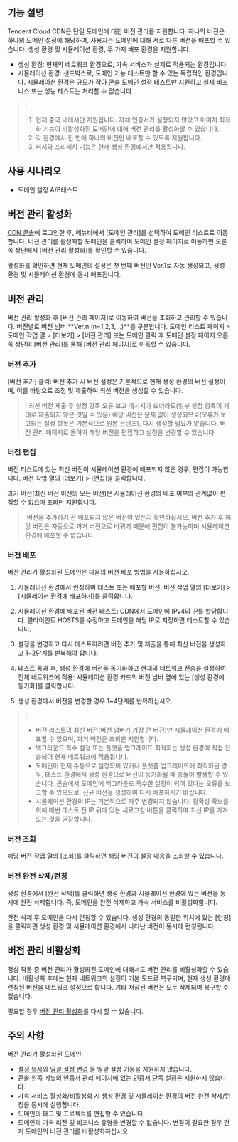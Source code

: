 
## 기능 설명

Tencent Cloud CDN은 단일 도메인에 대한 버전 관리를 지원합니다. 하나의 버전은 하나의 도메인 설정에 해당하며, 사용자는 도메인에 대해 서로 다른 버전을 배포할 수 있습니다. 생성 환경 및 시뮬레이션 환경, 두 가지 배포 환경을 지원합니다.

- 생성 환경: 현재의 네트워크 환경으로, 가속 서비스가 실제로 적용되는 환경입니다.
- 시뮬레이션 환경: 샌드박스로, 도메인 기능 테스트만 할 수 있는 독립적인 환경입니다. 시뮬레이션 환경은 규모가 작아 콘솔 도메인 설정 테스트만 지원하고 실제 비즈니스 또는 성능 테스트는 처리할 수 없습니다.

>!
>1. 현재 중국 내에서만 지원됩니다. 자체 인증서가 설정되지 않았고 이미지 최적화 기능이 비활성화된 도메인에 대해 버전 관리를 활성화할 수 있습니다.
>2. 각 환경에서 한 번에 하나의 버전만 배포할 수 있도록 지원합니다.
>3. 퍼지와 프리패치 기능은 현재 생성 환경에서만 적용됩니다.


## 사용 시나리오

- 도메인 설정 A/B테스트



[](id:open)
## 버전 관리 활성화

[CDN 콘솔](https://console.cloud.tencent.com/cdn)에 로그인한 후, 메뉴바에서 [도메인 관리]를 선택하여 도메인 리스트로 이동합니다. 버전 관리를 활성화할 도메인을 클릭하여 도메인 설정 페이지로 이동하면 오른쪽 상단에서 [버전 관리 활성화]를 확인할 수 있습니다.


활성화를 확인하면 현재 도메인의 설정은 첫 번째 버전인 Ver.1로 자동 생성되고, 생성 환경 및 시뮬레이션 환경에 동시 배포됩니다.

## 버전 관리

버전 관리 활성화 후 [버전 관리 페이지]로 이동하여 버전을 조회하고 관리할 수 있습니다. 버전별로 버전 넘버 **Ver.n (n=1,2,3,...)**를 구분합니다.
도메인 리스트 페이지 > 도메인 작업 열 > [더보기] > [버전 관리] 또는 도메인 클릭 후 도메인 설정 페이지 오른쪽 상단의 [버전 관리]를 통해 [버전 관리 페이지]로 이동할 수 있습니다.



### 버전 추가
[버전 추가] 클릭: 버전 추가 시 버전 설정은 기본적으로 현재 생성 환경의 버전 설정이며, 이를 바탕으로 조정 및 제출하여 최신 버전을 생성할 수 있습니다.

>! 최신 버전 제출 후 설정 항목 오류 보고 메시지가 뜨더라도(일부 설정 항목이 제대로 제출되지 않은 것일 수 있음) 해당 버전은 문제 없이 생성되므로(오류가 보고되는 설정 항목은 기본적으로 원본 콘텐츠), 다시 생성할 필요가 없습니다. 버전 관리 페이지로 돌아가 해당 버전을 편집하고 설정을 변경할 수 있습니다.

### 버전 편집

버전 리스트에 있는 최신 버전이 시뮬레이션 환경에 배포되지 않은 경우, 편집이 가능합니다. 버전 작업 열의 [더보기] > [편집]을 클릭합니다.

과거 버전(최신 버전 이전의 모든 버전)은 시뮬레이션 환경의 배포 여부와 관계없이 편집할 수 없으며 조회만 지원합니다.

>!버전을 추가하기 전 배포되지 않은 버전이 있는지 확인하십시오. 버전 추가 후 해당 버전은 자동으로 과거 버전으로 바뀌기 때문에 편집이 불가능하며 시뮬레이션 환경에 배포할 수 없습니다.


### 버전 배포

버전 관리가 활성화된 도메인은 다음의 버전 배포 방법을 사용하십시오.

1. 시뮬레이션 환경에서 런칭하여 테스트 또는 배포할 버전: 버전 작업 열의 [더보기] > [시뮬레이션 환경에 배포하기]를 클릭합니다.

2. 시뮬레이션 환경에 배포된 버전 테스트: CDN에서 도메인에 IPv4의 IP를 할당합니다. 클라이언트 HOSTS를 수정하고 도메인을 해당 IP로 지정하면 테스트할 수 있습니다.
3. 설정을 변경하고 다시 테스트하려면 버전 추가 및 제출을 통해 최신 버전을 생성하고 1~2단계를 반복해야 합니다.
4. 테스트 통과 후, 생성 환경에 버전을 동기화하고 현재의 네트워크 전송을 설정하여 전체 네트워크에 적용: 시뮬레이션 환경 카드의 버전 넘버 옆에 있는 [생성 환경에 동기화]를 클릭합니다.

5. 생성 환경에서 버전을 변경할 경우 1~4단계를 반복하십시오.

>!
>- 버전 리스트의 최신 버전(버전 넘버가 가장 큰 버전)만 시뮬레이션 환경에 배포할 수 있으며, 과거 버전은 조회만 지원합니다.
>- 백그라운드 특수 설정 또는 플랫폼 업그레이드 최적화는 생성 환경에 직접 전송되어 현재 네트워크에 적용됩니다.
>- 도메인이 현재 수동으로 설정되어 있거나 플랫폼 업그레이드에 최적화된 경우, 테스트 환경에서 생성 환경으로 버전이 동기화될 때 충돌이 발생할 수 있습니다. 콘솔에서 도메인에 백그라운드 특수한 설정이 되어 있다는 오류를 보고할 수 있으므로, 신규 버전을 생성하여 다시 배포하시기 바랍니다.
>- 시뮬레이션 환경의 IP는 기본적으로 자주 변경되지 않습니다. 정확성 확보를 위해 매번 테스트 전 IP 뒤에 있는 새로고침 버튼을 클릭하여 최신 IP를 가져오는 것을 권장합니다.



### 버전 조회

해당 버전 작업 열의 [조회]를 클릭하면 해당 버전의 설정 내용을 조회할 수 있습니다.


### 버전 완전 삭제/런칭
생성 환경에서 [완전 삭제]를 클릭하면 생성 환경과 시뮬레이션 환경에 있는 버전을 동시에 완전 삭제합니다. 즉, 도메인을 완전 삭제하고 가속 서비스를 비활성화합니다.

완전 삭제 후 도메인을 다시 런칭할 수 있습니다. 생성 환경의 동일한 위치에 있는 [런칭]을 클릭하면 생성 환경 및 시뮬레이션 환경에서 나타난 버전이 동시에 런칭됩니다.

## 버전 관리 비활성화

정상 작동 중 버전 관리가 활성화된 도메인에 대해서도 버전 관리를 비활성화할 수 있습니다. 비활성화 후에는 현재 네트워크의 설정이 기본 모드로 복구되며, 현재 생성 환경에 런칭된 버전을 네트워크 설정으로 합니다. 기타 저장된 버전은 모두 삭제되며 복구할 수 없습니다.

필요할 경우 [버전 관리 활성화](#open)를 다시 할 수 있습니다.


## 주의 사항

버전 관리가 활성화된 도메인:
- [설정 복사](https://intl.cloud.tencent.com/document/product/228/38936)와 [일괄 설정 변경](https://intl.cloud.tencent.com/document/product/228/39911) 등 일괄 설정 기능을 지원하지 않습니다.
- 콘솔 왼쪽 메뉴의 인증서 관리 페이지에 있는 인증서 단독 설정은 지원하지 않습니다.
- 가속 서비스 활성화/비활성화 시 생성 환경 및 시뮬레이션 환경의 버전 완전 삭제/런칭을 동시에 실행합니다.
- 도메인의 태그 및 프로젝트를 편집할 수 있습니다.
- 도메인의 가속 리전 및 비즈니스 유형을 변경할 수 없습니다. 변경이 필요한 경우 먼저 도메인의 버전 관리를 비활성화하십시오. 
